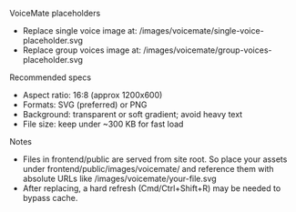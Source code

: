 VoiceMate placeholders

- Replace single voice image at: /images/voicemate/single-voice-placeholder.svg
- Replace group voices image at: /images/voicemate/group-voices-placeholder.svg

Recommended specs
- Aspect ratio: 16:8 (approx 1200x600)
- Formats: SVG (preferred) or PNG
- Background: transparent or soft gradient; avoid heavy text
- File size: keep under ~300 KB for fast load

Notes
- Files in frontend/public are served from site root. So place your assets under frontend/public/images/voicemate/ and reference them with absolute URLs like /images/voicemate/your-file.svg
- After replacing, a hard refresh (Cmd/Ctrl+Shift+R) may be needed to bypass cache.

